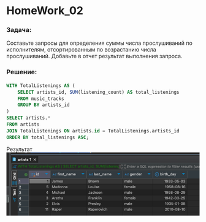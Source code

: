 # HomeWork_02

### Задача:
Составьте запросы для определения суммы числа прослушиваний по исполнителям, отсортированным по возрастанию числа прослушиваний.
Добавьте в отчет результат выполнения запроса.


### Решение:
```sql
WITH TotalListenings AS (
    SELECT artists_id, SUM(listening_count) AS total_listenings
    FROM music_tracks
    GROUP BY artists_id
)
SELECT artists.*
FROM artists
JOIN TotalListenings ON artists.id = TotalListenings.artists_id
ORDER BY total_listenings ASC;
```

Результат<br/>
![Результат](result.png)